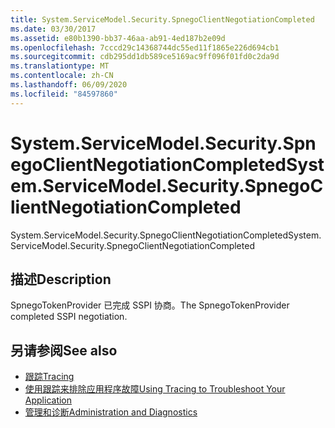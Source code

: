```yaml
---
title: System.ServiceModel.Security.SpnegoClientNegotiationCompleted
ms.date: 03/30/2017
ms.assetid: e80b1390-bb37-46aa-ab91-4ed187b2e09d
ms.openlocfilehash: 7cccd29c14368744dc55ed11f1865e226d694cb1
ms.sourcegitcommit: cdb295dd1db589ce5169ac9ff096f01fd0c2da9d
ms.translationtype: MT
ms.contentlocale: zh-CN
ms.lasthandoff: 06/09/2020
ms.locfileid: "84597860"
---
```

# <a name="systemservicemodelsecurityspnegoclientnegotiationcompleted"></a><span data-ttu-id="20e3f-102">System.ServiceModel.Security.SpnegoClientNegotiationCompleted</span><span class="sxs-lookup"><span data-stu-id="20e3f-102">System.ServiceModel.Security.SpnegoClientNegotiationCompleted</span></span>
<span data-ttu-id="20e3f-103">System.ServiceModel.Security.SpnegoClientNegotiationCompleted</span><span class="sxs-lookup"><span data-stu-id="20e3f-103">System.ServiceModel.Security.SpnegoClientNegotiationCompleted</span></span>  
  
## <a name="description"></a><span data-ttu-id="20e3f-104">描述</span><span class="sxs-lookup"><span data-stu-id="20e3f-104">Description</span></span>  
 <span data-ttu-id="20e3f-105">SpnegoTokenProvider 已完成 SSPI 协商。</span><span class="sxs-lookup"><span data-stu-id="20e3f-105">The SpnegoTokenProvider completed SSPI negotiation.</span></span>  
  
## <a name="see-also"></a><span data-ttu-id="20e3f-106">另请参阅</span><span class="sxs-lookup"><span data-stu-id="20e3f-106">See also</span></span>

- [<span data-ttu-id="20e3f-107">跟踪</span><span class="sxs-lookup"><span data-stu-id="20e3f-107">Tracing</span></span>](index.md)
- [<span data-ttu-id="20e3f-108">使用跟踪来排除应用程序故障</span><span class="sxs-lookup"><span data-stu-id="20e3f-108">Using Tracing to Troubleshoot Your Application</span></span>](using-tracing-to-troubleshoot-your-application.md)
- [<span data-ttu-id="20e3f-109">管理和诊断</span><span class="sxs-lookup"><span data-stu-id="20e3f-109">Administration and Diagnostics</span></span>](../index.md)
